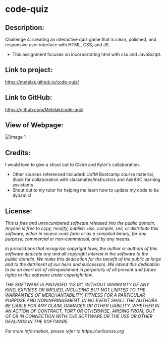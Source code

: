 # code-quiz

## **Description:**
Challenge 4:  creating an interactive quiz game that is clean, polished, and responsive user interface with HTML, CSS, and JS.

* This assignment focuses on incorportating html with css and JavaScript. 

## **Link to project:**
https://metelak.github.io/code-quiz/

## **Link to GitHub:**
https://github.com/Metelak/code-quiz

## **View of Webpage:**
![Image 1](https://user-images.githubusercontent.com/94068596/146703243-fe0b50df-35bb-4ca5-abc2-483d57688822.jpg)

## **Credits:**
I would love to give a shout out to Claire and Kyler's collaboration. 

* Other sources referenced included: UofM Bootcamp course material, Slack for collaboration with classmates/instructors and AskBSC learning assistants.
* Shout out to my tutor for helping me learn how to update my code to be dynamic!

## **License**:

_This is free and unencumbered software released into the public domain.
Anyone is free to copy, modify, publish, use, compile, sell, or distribute this software, either in source code form or as a compiled binary, for any purpose, commercial or non-commercial, and by any means._

_In jurisdictions that recognize copyright laws, the author or authors of this software dedicate any and all copyright interest in the software to the public domain. We make this dedication for the benefit of the public at large and to the detriment of our heirs and successors. We intend this dedication to be an overt act of relinquishment in perpetuity of all present and future rights to this software under copyright law._

_THE SOFTWARE IS PROVIDED "AS IS", WITHOUT WARRANTY OF ANY KIND, EXPRESS OR IMPLIED, INCLUDING BUT NOT LIMITED TO THE WARRANTIES OF MERCHANTABILITY, FITNESS FOR A PARTICULAR PURPOSE AND NONINFRINGEMENT. IN NO EVENT SHALL THE AUTHORS BE LIABLE FOR ANY CLAIM, DAMAGES OR OTHER LIABILITY, WHETHER IN AN ACTION OF CONTRACT, TORT OR OTHERWISE, ARISING FROM, OUT OF OR IN CONNECTION WITH THE SOFTWARE OR THE USE OR OTHER DEALINGS IN THE SOFTWARE._

_For more information, please refer to https://unlicense.org_



